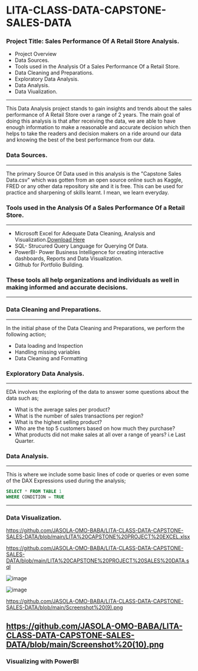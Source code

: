# LITA-CLASS-DATA-CAPSTONE-SALES-DATA

### Project Title: Sales Performance Of A Retail Store Analysis.
- Project Overview
- Data Sources.
- Tools used in the Analysis Of a Sales Performance Of a Retail Store.
- Data Cleaning and Preparations.
- Exploratory Data Analysis.
- Data Analysis.
- Data Viualization.
---
This Data Analysis project stands to gain insights and trends about the sales performance of A Retail Store over a range of 2 years. The main goal of doing this analysis is that after receiving the data, we are able to have enough information to make a reasonable and accurate decision which then helps to take the readers and decision makers on a ride around our data and knowing the best of the best performance from our data.

### Data Sources.
---
The primary Source Of Data used in this analysis is the "Capstone Sales Data.csv" which was gotten from an open source online such as Kaggle, FRED or any other data repository site and it is free. This can be used for practice and sharpening of skills learnt. I mean, we learn everyday.

### Tools used in the Analysis Of a Sales Performance Of a Retail Store.
---
- Microsoft Excel for Adequate Data Cleaning, Analysis and Visualization.[Download Here](https://www.microsoft.com)
- SQL- Strucured Query Language for Querying Of Data.
- PowerBI- Power Business Intelligence for creating interactive dashboards, Reports and Data Visualization.
- Github for Portfolio Building.

### These tools all help organizations and individuals as well in making informed and accurate decisions.
---

### Data Cleaning and Preparations.
---

In the initial phase of the Data Cleaning and Preparations, we perform the following action;
- Data loading and Inspection
- Handling missing variables
- Data Cleaning and Formatting

### Exploratory Data Analysis.
---
EDA involves the exploring of the data to answer some questions about the data such as;
- What is the average sales per product?
- What is the number of sales transactions per region?
- What is the highest selling product?
- Who are the top 5 customers based on how much they purchase?
- What products did not make sales at all over a range of years? i.e Last Quarter.
  
### Data Analysis.
---
This is where we include some basic lines of code or queries or even some of the DAX Expressions used during the analysis;

```SQL
SELECT * FROM TABLE 1
WHERE CONDITION = TRUE
```

---
### Data Visualization.


https://github.com/JASOLA-OMO-BABA/LITA-CLASS-DATA-CAPSTONE-SALES-DATA/blob/main/LITA%20CAPSTONE%20PROJECT%20EXCEL.xlsx

https://github.com/JASOLA-OMO-BABA/LITA-CLASS-DATA-CAPSTONE-SALES-DATA/blob/main/LITA%20CAPSTONE%20PROJECT%20SALES%20DATA.sql

![image](https://github.com/user-attachments/assets/00d9b855-e274-4b50-87fc-db9c983b0dda)

![image](https://github.com/user-attachments/assets/189f0314-17a1-49ea-831f-9fbdfa95c9f9)

https://github.com/JASOLA-OMO-BABA/LITA-CLASS-DATA-CAPSTONE-SALES-DATA/blob/main/Screenshot%20(9).png

https://github.com/JASOLA-OMO-BABA/LITA-CLASS-DATA-CAPSTONE-SALES-DATA/blob/main/Screenshot%20(10).png
---
### Visualizing with PowerBI


